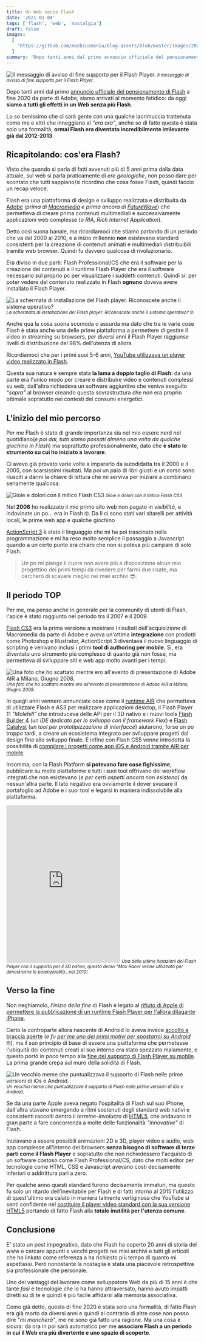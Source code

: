 ```yaml
---
title: Un Web senza Flash
date: '2021-01-04'
tags: ['flash', 'web', 'nostalgia']
draft: false
images:
  [
    'https://github.com/moebiusmania/blog-assets/blob/master/images/2021/Flash-Player-warning.jpg?raw=true',
  ]
summary: 'Dopo tanti anni dal primo annuncio ufficiale del pensionamento di Flash a fine 2020 da parte di Adobe, siamo arrivati al momento fatidico: da oggi siamo a tutti gli effetti in un Web senza più Flash.'
---
```


![Il messaggio di avviso di fine supporto per il Flash Player.](https://github.com/moebiusmania/blog-assets/blob/master/images/2021/Flash-Player-warning.jpg?raw=true) <small>_Il messaggio di avviso di fine supporto per il Flash Player._</small>

Dopo tanti anni dal primo [annuncio ufficiale del pensionamento di Flash](https://blog.adobe.com/en/publish/2017/07/25/adobe-flash-update.html) a fine 2020 da parte di Adobe, siamo arrivati al momento fatidico: da oggi **siamo a tutti gli effetti in un Web senza più Flash**.

Lo so benissimo che ci sarà gente con una qualche lacrimuccia trattenuta come me e altri che inneggiano al _"era ora"_, anche se di fatto questa è stata solo una formalità, **ormai Flash era diventato incredibilmente irrilevante già dal 2012-2013**.

## Ricapitolando: cos'era Flash?

Visto che quando si parla di fatti avvenuti più di 5 anni prima dalla data attuale, sul web si parla praticamente di _ere geologiche_, non posso dare per scontato che tutti sappiano/si ricordino che cosa fosse Flash, quindi faccio un recap veloce.

Flash era una piattaforma di design e sviluppo realizzata e distribuita da [Adobe](https://www.adobe.com/) (_prima di [Macromedia](https://it.wikipedia.org/wiki/Macromedia) e prima ancora di [FutureWave](https://en.wikipedia.org/wiki/FutureWave_Software)_) che permetteva di creare prima contenuti multimediali e successivamente applicazioni web complesse (_o RIA, Rich Internet Application_).

Detto così suona banale, ma ricordiamoci che stiamo parlando di un periodo che va dal 2000 al 2010, e a inizio millennio **non** esistevano standard consistenti per la creazione di contenuti animati e multimediali distribuibili tramite web browser. Quindi fu davvero qualcosa di rivoluzionario.

Era diviso in due parti: Flash Professional/CS che era il software per la creazione dei contenuti e il runtime Flash Player che era il software necessario sul proprio pc per visualizzare i suddetti contenuti. Quindi sì: per poter vedere del contenuto realizzato in Flash **ognuno** doveva avere installato il Flash Player.

![La schermata di installazione del Flash player. Riconoscete anche il sistema operativo?](https://github.com/moebiusmania/blog-assets/blob/master/images/2021/flash-player-install.jpg?raw=true) <small>_La schermata di installazione del Flash player. Riconoscete anche il sistema operativo?_ 🤓</small>

Anche qua la cosa suona scomoda o assurda ma dato che tra le varie cose Flash è stata anche una delle prime piattaforma a permettere di gestire il video in streaming su browsers, per diversi anni il Flash Player raggiunse livelli di distribuzione del 98% dell'utenza di allora.

Ricordiamoci che per i primi suoi 5-6 anni, [YouTube utilizzava un player video realizzato in Flash](https://youtube-eng.googleblog.com/2015/01/youtube-now-defaults-to-html5_27.html).

Questa sua natura è sempre stata **la lama a doppio taglio di Flash**: da una parte era l'unico modo per creare e distribuire video e contenuti complessi su web, dall'altra richiedeva un software aggiuntivo che veniva eseguito _"sopra"_ al browser creando questa sovrastruttura che non era proprio ottimale sopratutto nei contesti dei consumi energetici.

## L'inizio del mio percorso

Per me Flash è stato di grande importanza sia nel mio essere nerd nel quotidiano(_e poi dai, tutti siamo passati almeno una volta da qualche giochino in Flash_) ma soprattutto professionalmente, dato che **è stato lo strumento su cui ho iniziato a lavorare**.

Ci avevo già provato varie volte a impararlo da autodidatta tra il 2000 e il 2005, con scarsissimi risultati. Ma poi un paio di libri giusti e un corso sono riusciti a darmi la chiave di lettura che mi serviva per iniziare a combinarci seriamente qualcosa.

![Gioie e dolori con il mitico Flash CS3](https://github.com/moebiusmania/blog-assets/blob/master/images/2021/flash-cs3.jpg?raw=true) <small>_Gioie e dolori con il mitico Flash CS3_</small>

Nel **2006** ho realizzato il mio primo sito web non pagato in _visibilità_, e indovinate un po... era in Flash 🤓. Da li ci sono stati vari sitarelli per attività locali, le prime web app e qualche giochino

[ActionScript 3](https://en.wikipedia.org/wiki/ActionScript#ActionScript_3.0) è stato il linguaggio che mi ha poi trascinato nella programmazione e mi ha reso molto semplice il passaggio a Javascript quando a un certo punto era chiaro che non si poteva più campare di solo Flash.

> Un po mi piange il cuore non avere più a disposizione alcun mio progettino dei primi tempi da rivedere per farmi due risate, ma cercherò di scavare meglio nei miei archivi 😎.

## Il periodo TOP

Per me, ma penso anche in generale per la community di utenti di Flash, l'apice è stato raggiunto nel periodo tra il 2007 e il 2009.

[Flash CS3](https://en.wikipedia.org/wiki/Adobe_Flash#Adobe) era la prima versione a mostrare i risultati dell'acquisizione di Macromedia da parte di Adobe e aveva un'ottima **integrazione** con prodotti come Photoshop e Illustrator, ActionScript 3 diventava il nuovo linguaggio di scripting e venivano inclusi i primi **tool di authoring per mobile**. Sì, era diventato uno strumento più complesso di quanto già non fosse, ma permetteva di sviluppare siti e web app molto avanti per i tempi.

![Una foto che ho scattato mentre ero all'evento di presentazione di Adobe AIR a Milano, Giugno 2008.](https://github.com/moebiusmania/blog-assets/blob/master/images/2021/onairtour_milano_09.jpg?raw=true) <small>_Una foto che ho scattato mentre ero all'evento di presentazione di Adobe AIR a Milano, Giugno 2008._</small>

In quegli anni vennero annunciate cose come il [runtime AIR](https://help.adobe.com/it_IT/air/build/WS5b3ccc516d4fbf351e63e3d118666ade46-7fc4.html) che permetteva di utilizzare Flash e AS3 per realizzare applicazioni desktop, il Flash Player 11 _"Molehill"_ che introduceva delle API per il 3D nativo e i nuovi tools [Flash Builder 4](https://en.wikipedia.org/wiki/Adobe_Flash_Builder) (_un IDE dedicato per lo sviluppo con il framework Flex_) e [Flash Catalyst](https://en.wikipedia.org/wiki/Adobe_Flash_Catalyst) (_un tool per prototipizzazione di interfacce_) aiutarono, forse un po troppo tardi, a creare un ecosistema integrato per sviluppare progetti dal design fino allo sviluppo finale. E infine con Flash CS5 venne introdotta la possibilità di [compilare i progetti come app iOS e Android tramite AIR per mobile](https://en.wikipedia.org/wiki/Adobe_AIR#Platforms).

Insomma, con la Flash Platform **si potevano fare cose fighissime**, pubblicare su molte piattaforme e tutti i suoi tool offrivano dei workflow integrati che non esistevano (_e per certi aspetti ancora non esistono_) da nessun'altra parte. Il lato negativo era ovviamente il dover svuoare il portafoglio ad Adobe e i suoi tool e legarsi in maniera indissolubile alla piattaforma.

<iframe loading="lazy" class="w-full" height="415" src="https://www.youtube.com/embed/tgwi0lWgX8w" frameborder="0" allowfullscreen></iframe> <small><i>Una delle ultime iterazioni del Flash Player con il supporto per il 3D nativo, questa demo "Max Racer venne utilizzata per dimostrarne le potenzioalità...nel 2010!</i></small>

## Verso la fine

Non neghiamolo, _l'inizio della fine_ di Flash è legato al [rifiuto di Apple di permettere la pubblicazione di un runtime Flash Player per l'allora dilagante iPhone](https://web.archive.org/web/20200430094807/https://www.apple.com/hotnews/thoughts-on-flash/).

Certo la controparte allora nascente di Android lo aveva invece [accolto a braccia aperte](https://www.tomshw.it/smartphone/android-2-2-froyo-ti-mette-adobe-flash-in-tasca/) (_e fu [per me uno dei primi motivi per spostarmi su Android](https://salvatorelaisa.blog/post/android-switch)_ 🤓), ma il suo principio di base di essere una piattaforma che permetesse l'ubiquità dei contenuti creati al suo interno era stato spezzato malamente, e questo portò in poco tempo alla [fine del supporto di Flash Player su mobile](https://web.archive.org/web/20111109161903/http://blogs.adobe.com/conversations/2011/11/flash-focus.html). La prima grande crepa sul muro della solidità di Flash.

![Un vecchio meme che puntualizzava il supporto di Flash nelle prime versioni di iOs e Android.](https://github.com/moebiusmania/blog-assets/blob/master/images/2021/flash-iphone.png?raw=true) <small>_Un vecchio meme che puntualizzava il supporto di Flash nelle prime versioni di iOs e Android._</small>

Se da una parte Apple aveva negato l'ospitalità di Flash sul suo iPhone, dall'altra stavano emergendo a ritmi sostenuti degli standard web nativi e consistenti raccolti dentro il _termine-involucro_ di [HTML5](https://developer.mozilla.org/en-US/docs/Glossary/HTML5), che andavano in gran parte a fare concorrenza a molte delle funzionalità _"innovative"_ di Flash.

Iniziavano a essere possibili animazioni 2D e 3D, player video e audio, web app complesse all'interno dei browsers **senza bisogno di software di terze parti come il Flash Player** e sopratutto che non richiedessero l'acquisto di un software costoso come Flash Professional/CS, dato che molti editor per tecnologie come HTML, CSS e Javascript avevano costi decisamente inferiori o addirittura pari a zero.

Per qualche anno questi standard furono decisamente immaturi, ma questo fu solo un ritardo dell'inevitabile per Flash e di fatti intorno al 2015 l'utilizzo di quest'ultimo era calato in maniera talmente vertiginosa che YouTube si senti confidente nel [sostituire il player video standard con la sua versione HTML5](https://youtube-eng.googleblog.com/2015/01/youtube-now-defaults-to-html5_27.html) portando di fatto Flash alla **totale inutilità per l'utenza comune**.

## Conclusione

E' stato un post impegnativo, dato che Flash ha coperto 20 anni di storia del www e cercare appunti e vecchi progetti nei miei archivi e tutti gli articoli che ho linkato come referenza a ha richiesto più tempo di quanto mi aspettassi. Però nonostante la nostaglia è stata una piacevole retrospettiva sia professionale che personale.

Uno dei vantaggi del lavorare come sviluppatore Web da più di 15 anni è che tante _fasi_ e tecnologie che lo ha hanno attraversato, hanno avuto impatti diretti su di te e quindi è più facile affidarsi alla memoria associativa.

Come già detto, questa di fine 2020 è stata solo una formalità, di fatto Flash era già morto da diversi anni e quindi al contrario di altre cose non posso dire _"mi mancherà"_, me ne sono già fatto una ragione. Ma una cosa è sicura: da ora in poi sarà automatico per me **associare Flash a un periodo in cui il Web era più divertente e uno spazio di scoperte**.
